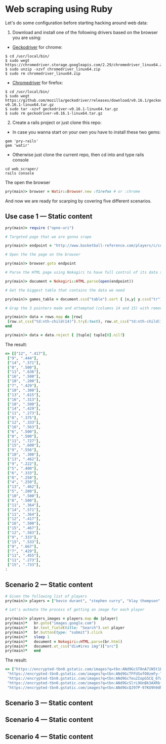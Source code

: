 # Web scraping using Ruby 

Let's do some configuration before starting hacking around web data:

1. Download and install one of the following drivers based on the browser you are using:

* [Geckodriver](https://github.com/mozilla/geckodriver/releases) for chrome:  

```
$ cd /usr/local/bin/
$ sudo wegt https://chromedriver.storage.googleapis.com/2.29/chromedriver_linux64.zip
$ sudo unzip -xzvf chromedriver_linux64.zip
$ sudo rm chromedriver_linux64.zip
```

* [Chromedriver](https://chromedriver.storage.googleapis.com/index.html?path=2.29/) for firefox: 

```
$ cd /usr/local/bin/
$ sudo wegt https://github.com/mozilla/geckodriver/releases/download/v0.16.1/geckodriver-v0.16.1-linux64.tar.gz
$ sudo tar -xzvf geckodriver-v0.16.1-linux64.tar.gz
$ sudo rm geckodriver-v0.16.1-linux64.tar.gz
```

2. Create a rails project or just clone this repo:

* In case you wanna start on your own you have to install these two gems:

```
gem 'pry-rails'
gem 'watir'
```

* Otherwise just clone the current repo, then cd into and type rails console 

```linux
cd web_scraper/
rails console
```
The open the browser

```ruby 
pry(main)> browser = Watir::Browser.new :firefox # or :chrome
```

And now we are ready for scarping by covering five different scenarios.

## Use case 1 — Static content

```ruby
pry(main)> require ("opne-uri")

# Targeted page that we are gonna srape 

pry(main)> endpoint = "http://www.basketball-reference.com/players/c/curryst01/gamelog/2016/"

# Open the the page on the browser

pry(main)> browser.goto endpoint

# Parse the HTML page using Nokogiri to have full control of its data structure (string representation of HTML)

pry(main)> document = Nokogiri::HTML.parse(open(endpoint))

# Get the biggest table that contains the data we need 

pry(main)> games_table = document.css("table").sort { |x,y| y.css("tr").count <=> x.css("tr").count }.first

# Grap the 3 pointers made and attempted (columns 14 and 15) with removing null values

pry(main)> data = rows.map do |row|
 [row.at_css("td:nth-child(14)").try(:text), row.at_css("td:nth-child(15)").try(:text)]
end 

pry(main)> data = data.reject { |tuple| tuple[0].nil?}

```
The result:

```ruby
=> [["12", ".417"],
 ["9", ".444"],
 ["14", ".571"],
 ["8", ".500"],
 ["11", ".636"],
 ["16", ".500"],
 ["10", ".200"],
 ["7", ".429"],
 ["10", ".300"],
 ["13", ".615"],
 ["16", ".313"],
 ["10", ".500"],
 ["14", ".429"],
 ["11", ".273"],
 ["8", ".375"],
 ["12", ".333"],
 ["16", ".563"],
 ["6", ".500"],
 ["8", ".500"],
 ["11", ".727"],
 ["15", ".600"],
 ["9", ".556"],
 ["10", ".300"],
 ["13", ".462"],
 ["9", ".222"],
 ["5", ".400"],
 ["6", ".333"],
 ["8", ".250"],
 ["4", ".250"],
 ["13", ".462"],
 ["5", ".200"],
 ["10", ".500"],
 ["8", ".500"],
 ["11", ".364"],
 ["14", ".571"],
 ["11", ".364"],
 ["12", ".417"],
 ["16", ".500"],
 ["15", ".467"],
 ["12", ".583"],
 ["9", ".333"],
 ["15", ".533"],
 ["9", ".667"],
 ["7", ".429"],
 ["11", ".455"],
 ["11", ".273"],
 ["15", ".733"],
:
```


## Scenario 2 — Static content

```ruby
# Given the following list of players 
pry(main)> players = ["kevin durant", "stephen curry", "klay thompson", "david west", "ian clark"]

# Let's autmate the process of getting an image for each player 

pry(main)> players_images = players.map do |player|
pry(main)*   br.goto("images.google.com")
pry(main)*   br.text_field(title: "Search").set player
pry(main)*   br.button(type: "submit").click
pry(main)*   sleep 1
pry(main)*   document = Nokogiri::HTML.parse(br.html)
pry(main)*   document.at_css("div#ires img")["src"]
pry(main)*   end
```

The result:

```ruby
=> ["https://encrypted-tbn0.gstatic.com/images?q=tbn:ANd9GcST0nA71N5t1EuWShgB6kcQWp9gITcbWj1ozRHPAOkg5VJO83nKJU82xgvH",
 "https://encrypted-tbn0.gstatic.com/images?q=tbn:ANd9GcTFFUSofO0zmFy-TVW_ShD4WB724mitg59M2Y8Qh7rJuCUqB8XwGpgVGxbP",
 "https://encrypted-tbn0.gstatic.com/images?q=tbn:ANd9GcTeu2IopG5CQ_6TwTxtTtpG9Mtb9j55nJXN83Y8wjzepo4KThkfRJRcYU44",
 "https://encrypted-tbn0.gstatic.com/images?q=tbn:ANd9GcSlrL9UnBk3AXRbfQ-hnIQ9LFoRJrdbswwXWfE2M99ZMlly-1JFJC_EPoD1",
 "https://encrypted-tbn0.gstatic.com/images?q=tbn:ANd9GcQJ97P-97KU9h9dN1pCkJmHDSAve2tWtBdvgW-TvEtPYzB-IEGTEUO2Hqxk"]
```

## Scenario 3 — Static content

## Scenario 4 — Static content

## Scenario 4 — Static content
